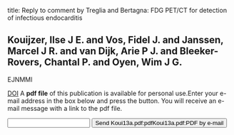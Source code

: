 title: Reply to comment by Treglia and Bertagna: FDG PET/CT for detection of infectious endocarditis

## Kouijzer, Ilse J E. and Vos, Fidel J. and Janssen, Marcel J R. and van Dijk, Arie P J. and Bleeker-Rovers, Chantal P. and Oyen, Wim J G.
EJNMMI

<a href="https://doi.org/10.1007/s00259-013-2428-5">DOI</a>
A <b>pdf file</b> of this publication is available for personal use.Enter your e-mail address in the box below and press the button. You will receive an e-mail message with a link to the pdf file.
<form action="sender.php">  <input type="text" name="email">  <input type="submit" value="Send Koui13a.pdf:pdfKoui13a.pdf:PDF by e-mail"></form>